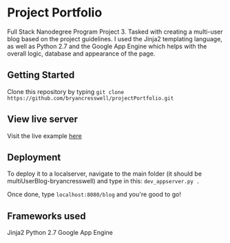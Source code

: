 # Project Portfolio

Full Stack Nanodegree Program Project 3. Tasked with creating a multi-user blog based on the project guidelines. I used the Jinja2 templating language, as well as Python 2.7 and the Google App Engine which helps with the overall logic, database and appearance of the page.

## Getting Started

Clone this repository by typing `git clone https://github.com/bryancresswell/projectPortfolio.git`

## View live server

Visit the live example [here](https://hello-world-155609.appspot.com/blog)

## Deployment

To deploy it to a localserver, navigate to the main folder (it should be multiUserBlog-bryancresswell) and type in this:
`dev_appserver.py .`

Once done, type `localhost:8080/blog` and you're good to go!

## Frameworks used

Jinja2
Python 2.7
Google App Engine

